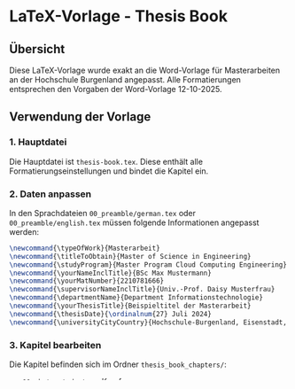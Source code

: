 # LaTeX-Vorlage - Thesis Book

## Übersicht

Diese LaTeX-Vorlage wurde exakt an die Word-Vorlage für Masterarbeiten an der Hochschule Burgenland angepasst. 
Alle Formatierungen entsprechen den Vorgaben der Word-Vorlage 12-10-2025.

## Verwendung der Vorlage

### 1. Hauptdatei
Die Hauptdatei ist `thesis-book.tex`. Diese enthält alle Formatierungseinstellungen und bindet die Kapitel ein.

### 2. Daten anpassen
In den Sprachdateien `00_preamble/german.tex` oder `00_preamble/english.tex` müssen folgende Informationen angepasst werden:

```latex
\newcommand{\typeOfWork}{Masterarbeit}
\newcommand{\titleToObtain}{Master of Science in Engineering}
\newcommand{\studyProgram}{Master Program Cloud Computing Engineering}
\newcommand{\yourNameInclTitle}{BSc Max Mustermann}
\newcommand{\yourMatNumber}{2210781666}
\newcommand{\supervisorNameInclTitle}{Univ.-Prof. Daisy Musterfrau}
\newcommand{\departmentName}{Department Informationstechnologie}
\newcommand{\yourThesisTitle}{Beispieltitel der Masterarbeit}
\newcommand{\thesisDate}{\ordinalnum{27} Juli 2024}
\newcommand{\universityCityCountry}{Hochschule-Burgenland, Eisenstadt, Österreich}
```

### 3. Kapitel bearbeiten
Die Kapitel befinden sich im Ordner `thesis_book_chapters/`:

- `00_abstract_de.tex` - Kurzfassung
- `01_introduction.tex` - Einleitung und Problemhintergrund
- `02_relatedWork.tex` - Stand des Wissens / Stand der Technik
- `03_researchQuestion.tex` - Wissenschaftliche Fragestellung
- `04_methodologicalApproach.tex` - Forschungsmethodik
- `05_documentStructure.tex` - Dokumentenstruktur
- `06_results.tex` - Ergebnisse
- `07_conclusionAndFutureWork.tex` - Schlussfolgerungen und Ausblick

### 4. Literaturverzeichnis
Die Literaturverweise werden in `references.bib` verwaltet. Die Formatierung erfolgt automatisch.

## Kompilierung

### Voraussetzungen
- LaTeX-Distribution (z.B. TeX Live, MiKTeX)
- biber (für Literaturverwaltung)

### Kompilierungsreihenfolge
```bash
pdflatex thesis-book.tex
biber thesis-book
pdflatex thesis-book.tex
pdflatex thesis-book.tex
```

### Automatische Kompilierung
```bash
latexmk -pdf -bibtex thesis-book.tex
```

## Wichtige Hinweise

### Formatierung
- Alle Formatierungen sind bereits korrekt eingestellt
- Änderungen an der Formatierung sollten nur in den Style-Dateien vorgenommen werden
- Die Word-Vorlage ist die verbindliche Referenz

### Literaturverweise
- Verwende `\citeref{key}` für Verweise im Text
- Format: (Nachname Jahr)
- Beispiel: `\citeref{mustermann2023}` → (Mustermann 2023)

### Tabellen und Abbildungen
- Verwende die bereitgestellten Umgebungen `thesistable` und `thesisfigure`
- Beschriftungen werden automatisch formatiert
- Nummerierung beginnt bei 1

### Aufzählungen
- Verwende die Umgebung `thesisitemize`
- Einzug und Formatierung sind bereits korrekt eingestellt

## Sprachwechsel zwischen Deutsch und Englisch

### Spracheinstellung ändern

Die Vorlage unterstützt sowohl deutsche als auch englische Ausgabe. Um zwischen den Sprachen zu 
wechseln, ändern Sie in der Hauptdatei `thesis-book.tex` die Zeile 2:

#### Für Deutsch:
```latex
\input{00_preamble/german.tex}
```

#### Für Englisch:
```latex
\input{00_preamble/english.tex}
```

### Was wird automatisch übersetzt

Bei der Sprachauswahl werden folgende Elemente automatisch angepasst:

#### Kapitel-Überschriften:
- **Deutsch:** "Einleitung und Problemhintergrund", "Stand des Wissens", etc.
- **Englisch:** "Introduction and Problem Background", "State of the Art", etc.

#### Tabellen und Abbildungen:
- **Deutsch:** "Tab.", "Abb."
- **Englisch:** "Tab.", "Fig."

#### Literaturverzeichnis und Akronyme:
- **Deutsch:** "Literaturverzeichnis", "Akronyme"
- **Englisch:** "Bibliography", "Acronyms"

### Technische Details

Die Sprachlabels sind in den Preamble-Dateien definiert:
- `00_preamble/german.tex` - Deutsche Labels
- `00_preamble/english.tex` - Englische Labels

Alle Kapitel-Überschriften verwenden die entsprechenden Labels (z.B. `\introductionlabel`, `\relatedWorklabel`), sodass sie automatisch in der gewählten Sprache angezeigt werden.

